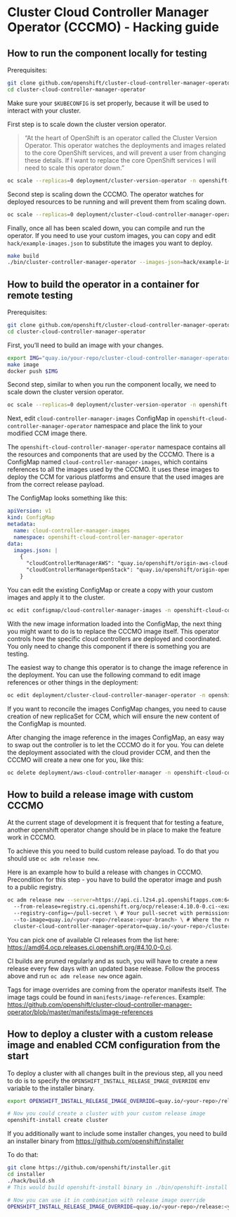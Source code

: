 # Cluster Cloud Controller Manager Operator (CCCMO) - Hacking guide

## How to run the component locally for testing

Prerequisites:

```bash
git clone github.com/openshift/cluster-cloud-controller-manager-operator
cd cluster-cloud-controller-manager-operator
```

Make sure your `$KUBECONFIG` is set properly, because it will be used to interact with your cluster.

First step is to scale down the cluster version operator.

> “At the heart of OpenShift is an operator called the Cluster Version Operator. This operator watches the deployments and images related to the core OpenShift services, and will prevent a user from changing these details. If I want to replace the core OpenShift services I will need to scale this operator down.”

```bash
oc scale --replicas=0 deployment/cluster-version-operator -n openshift-cluster-version
```

Second step is scaling down the CCCMO. The operator watches for deployed resources to be running and will prevent them from scaling down.

```bash
oc scale --replicas=0 deployment/cluster-cloud-controller-manager-operator -n openshift-cloud-controller-manager-operator
```

Finally, once all has been scaled down, you can compile and run the operator. If you need to use your custom images, you can copy and edit `hack/example-images.json` to substitute the images you want to deploy.

```bash
make build
./bin/cluster-controller-manager-operator --images-json=hack/example-images.json
```

## How to build the operator in a container for remote testing

Prerequisites:

```bash
git clone github.com/openshift/cluster-cloud-controller-manager-operator
cd cluster-cloud-controller-manager-operator
```

First, you’ll need to build an image with your changes.

```bash
export IMG="quay.io/your-repo/cluster-cloud-controller-manager-operator:<branch-name>"
make image
docker push $IMG
```

Second step, similar to when you run the component locally, we need to scale down the cluster version operator.

```bash
oc scale --replicas=0 deployment/cluster-version-operator -n openshift-cluster-version
```

Next, edit `cloud-controller-manager-images` ConfigMap in `openshift-cloud-controller-manager-operator` namespace and place the link to your modified CCM image there.

The `openshift-cloud-controller-manager-operator` namespace contains all the resources and components that are used by the CCCMO. There is a ConfigMap named `cloud-controller-manager-images`, which contains references to all the images used by the CCCMO. It uses these images to deploy the CCM for various platforms and ensure that the used images are from the correct release payload.

The ConfigMap looks something like this:

```yaml
apiVersion: v1
kind: ConfigMap
metadata:
  name: cloud-controller-manager-images
  namespace: openshift-cloud-controller-manager-operator
data:
  images.json: |
    {
      "cloudControllerManagerAWS": "quay.io/openshift/origin-aws-cloud-controller-manager",
      "cloudControllerManagerOpenStack": "quay.io/openshift/origin-openstack-cloud-controller-manager"
    }
```

You can edit the existing ConfigMap or create a copy with your custom images and apply it to the cluster.

```bash
oc edit configmap/cloud-controller-manager-images -n openshift-cloud-controller-manager-operator
```

With the new image information loaded into the ConfigMap, the next thing you might want to do is to replace the CCCMO image itself. This operator controls how the specific cloud controllers are deployed and coordinated. You only need to change this component if there is something you are testing.

The easiest way to change this operator is to change the image reference in the deployment. You can use the following command to edit image references or other things in the deployment:

```bash
oc edit deployment/cluster-cloud-controller-manager-operator -n openshift-cloud-controller-manager-operator
```

If you want to reconcile the images ConfigMap changes, you need to cause creation of new replicaSet for CCM, which will ensure the new content of the ConfigMap is mounted.

After changing the image reference in the images ConfigMap, an easy way to swap out the controller is to let the CCCMO do it for you. You can delete the deployment associated with the cloud provider CCM, and then the CCCMO will create a new one for you, like this:

```bash
oc delete deployment/aws-cloud-controller-manager -n openshift-cloud-controller-manager
```

## How to build a release image with custom CCCMO

At the current stage of development it is frequent that for testing a feature, another openshift operator change should be in place to make the feature work in CCCMO.

To achieve this you need to build custom release payload. To do that you should use `oc adm release new`.

Here is an example how to build a release with changes in CCCMO. Precondition for this step - you have to build the operator image and push to a public registry.

```bash
oc adm release new --server=https://api.ci.l2s4.p1.openshiftapps.com:6443 \ # CI server to pull existing release payload from
  --from-release=registry.ci.openshift.org/ocp/release:4.10.0-0.ci-<example> \ # Your release tag to pull the rest of the images from
  --registry-config=~/pull-secret \ # Your pull-secret with permissions to read from CI server
  --to-image=quay.io/<your-repo>/release:<your-branch> \ # Where the release image will be pushed
  cluster-cloud-controller-manager-operator=quay.io/<your-repo>/cluster-cloud-controller-manager-operator:<your-branch>
```

You can pick one of available CI releases from the list here: https://amd64.ocp.releases.ci.openshift.org/#4.10.0-0.ci.

CI builds are pruned regularly and as such, you will have to create a new release every few days with an updated base release. Follow the process above and run `oc adm release new` once again.

Tags for image overrides are coming from the operator manifests itself. The image tags could be found in `manifests/image-references`. Example: https://github.com/openshift/cluster-cloud-controller-manager-operator/blob/master/manifests/image-references

## How to deploy a cluster with a custom release image and enabled CCM configuration from the start

To deploy a cluster with all changes built in the previous step, all you need to do is to specify the `OPENSHIFT_INSTALL_RELEASE_IMAGE_OVERRIDE` env variable to the installer binary.

```bash
export OPENSHIFT_INSTALL_RELEASE_IMAGE_OVERRIDE=quay.io/<your-repo>/release:<your-branch> 

# Now you could create a cluster with your custom release image
openshift-install create cluster
```

If you additionally want to include some installer changes, you need to build an installer binary from https://github.com/openshift/installer

To do that:

```bash
git clone https://github.com/openshift/installer.git
cd installer
./hack/build.sh
# This would build openshift-install binary in ./bin/openshift-install

# Now you can use it in combination with release image override
OPENSHIFT_INSTALL_RELEASE_IMAGE_OVERRIDE=quay.io/<your-repo>/release:<your-branch> ./bin/openshift-install create cluster
```
